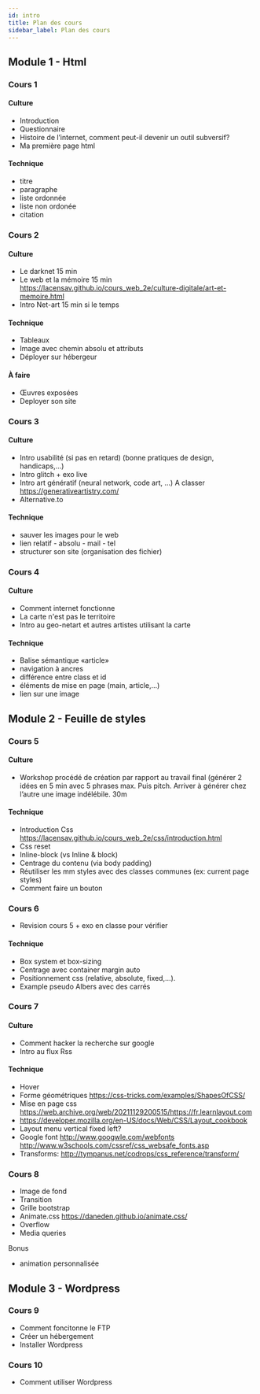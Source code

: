 ```yaml
---
id: intro
title: Plan des cours
sidebar_label: Plan des cours
---
```


## Module 1 - Html

### Cours 1

#### Culture

- Introduction
- Questionnaire
- Histoire de l’internet, comment peut-il devenir un outil subversif?
- Ma première page html

#### Technique

- titre
- paragraphe
- liste ordonnée
- liste non ordonée
- citation

### Cours 2

#### Culture

- Le darknet 15 min
- Le web et la mémoire 15 min
  https://lacensav.github.io/cours_web_2e/culture-digitale/art-et-memoire.html
- Intro Net-art 15 min si le temps

#### Technique

- Tableaux
- Image avec chemin absolu et attributs
- Déployer sur hébergeur

#### À faire

- Œuvres exposées
- Deployer son site

### Cours 3

#### Culture

- Intro usabilité (si pas en retard) (bonne pratiques de design, handicaps,…)
- Intro glitch + exo live
- Intro art génératif (neural network, code art, …)
  A classer https://generativeartistry.com/
- Alternative.to

#### Technique

- sauver les images pour le web
- lien relatif - absolu - mail - tel
- structurer son site (organisation des fichier)

### Cours 4

#### Culture

- Comment internet fonctionne
- La carte n'est pas le territoire
- Intro au geo-netart et autres artistes utilisant la carte

#### Technique

- Balise sémantique «article»
- navigation à ancres
- différence entre class et id
- éléments de mise en page (main, article,…)
- lien sur une image

## Module 2 - Feuille de styles

### Cours 5

#### Culture

- Workshop procédé de création par rapport au travail final (générer 2 idées en 5 min avec 5 phrases max. Puis pitch. Arriver à générer chez l’autre une image indélébile. 30m

#### Technique

- Introduction Css https://lacensav.github.io/cours_web_2e/css/introduction.html
- Css reset
- Inline-block (vs Inline & block)
- Centrage du contenu (via body padding)
- Réutiliser les mm styles avec des classes communes (ex: current page styles)
- Comment faire un bouton

### Cours 6

- Revision cours 5 + exo en classe pour vérifier

#### Technique

- Box system et box-sizing
- Centrage avec container margin auto
- Positionnement css (relative, absolute, fixed,...).
- Example pseudo Albers avec des carrés

### Cours 7

#### Culture

- Comment hacker la recherche sur google
- Intro au flux Rss

#### Technique

- Hover
- Forme géométriques https://css-tricks.com/examples/ShapesOfCSS/
- Mise en page css https://web.archive.org/web/20211129200515/https://fr.learnlayout.com
- https://developer.mozilla.org/en-US/docs/Web/CSS/Layout_cookbook
- Layout menu vertical fixed left?
- Google font http://www.googwle.com/webfonts
  http://www.w3schools.com/cssref/css_websafe_fonts.asp
- Transforms: http://tympanus.net/codrops/css_reference/transform/

### Cours 8

- Image de fond
- Transition
- Grille bootstrap
- Animate.css https://daneden.github.io/animate.css/
- Overflow
- Media queries

Bonus

- animation personnalisée

## Module 3 - Wordpress

### Cours 9

- Comment foncitonne le FTP
- Créer un hébergement
- Installer Wordpress

### Cours 10

- Comment utiliser Wordpress

<!-- - Bootstrap suite ()

- Javascript (20m):

  https://www.google.be/search?q=mille+milliard+de+poeme&espv=2&biw=1309&bih=707&site=webhp&source=lnms&tbm=isch&sa=X&ei=Aqv5VNbGJIG1OqKWgaAF&ved=0CAYQ_AUoAQ

- Recup js from http://davide.balula.free.fr/

- animation custom css -->
